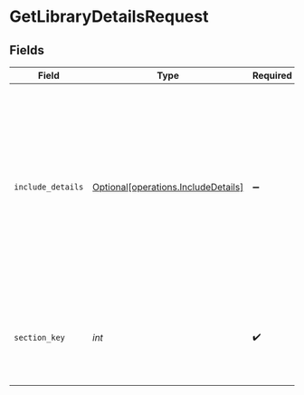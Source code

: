 # GetLibraryDetailsRequest


## Fields

| Field                                                                                                                                                                                     | Type                                                                                                                                                                                      | Required                                                                                                                                                                                  | Description                                                                                                                                                                               | Example                                                                                                                                                                                   |
| ----------------------------------------------------------------------------------------------------------------------------------------------------------------------------------------- | ----------------------------------------------------------------------------------------------------------------------------------------------------------------------------------------- | ----------------------------------------------------------------------------------------------------------------------------------------------------------------------------------------- | ----------------------------------------------------------------------------------------------------------------------------------------------------------------------------------------- | ----------------------------------------------------------------------------------------------------------------------------------------------------------------------------------------- |
| `include_details`                                                                                                                                                                         | [Optional[operations.IncludeDetails]](../../models/operations/includedetails.md)                                                                                                          | :heavy_minus_sign:                                                                                                                                                                        | Whether or not to include details for a section (types, filters, and sorts).<br/>Only exists for backwards compatibility, media providers other than the server libraries have it on always.<br/> |                                                                                                                                                                                           |
| `section_key`                                                                                                                                                                             | *int*                                                                                                                                                                                     | :heavy_check_mark:                                                                                                                                                                        | The unique key of the Plex library. <br/>Note: This is unique in the context of the Plex server.<br/>                                                                                     | 9518                                                                                                                                                                                      |